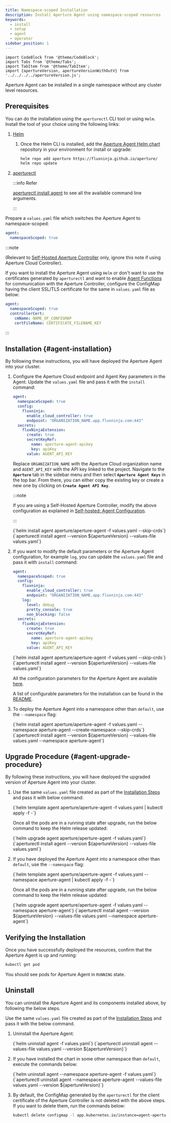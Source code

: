 ```yaml
---
title: Namespace-scoped Installation
description: Install Aperture Agent using namespace-scoped resources
keywords:
  - install
  - setup
  - agent
  - operator
sidebar_position: 1
---
```


```mdx-code-block
import CodeBlock from '@theme/CodeBlock';
import Tabs from '@theme/Tabs';
import TabItem from '@theme/TabItem';
import {apertureVersion, apertureVersionWithOutV} from '../../../../apertureVersion.js';
```

Aperture Agent can be installed in a single namespace without any cluster level
resources.

## Prerequisites

You can do the installation using the `aperturectl` CLI tool or using `Helm`.
Install the tool of your choice using the following links:

1. [Helm](https://helm.sh/docs/intro/install/)

   1. Once the Helm CLI is installed, add the
      [Aperture Agent Helm chart](https://artifacthub.io/packages/helm/aperture/aperture-agent)
      repository in your environment for install or upgrade:

      ```bash
      helm repo add aperture https://fluxninja.github.io/aperture/
      helm repo update
      ```

2. [aperturectl](/reference/aperture-cli/aperture-cli.md)

   :::info Refer

   [aperturectl install agent](/reference/aperture-cli/aperturectl/install/agent/agent.md)
   to see all the available command line arguments.

   :::

Prepare a `values.yaml` file which switches the Aperture Agent to
namespace-scoped:

```yaml
agent:
  namespaceScoped: true
```

:::note

(Relevant to
[Self-Hosted Aperture Controller](/aperture-for-infra/aperture-for-infra.md)
only, ignore this note if using Aperture Cloud Controller).

If you want to install the Aperture Agent using `Helm` or don't want to use the
certificates generated by `aperturectl` and want to enable
[Agent Functions](/reference/configuration/agent.md#functions) for communication
with the Aperture Controller, configure the ConfigMap having the client SSL/TLS
certificate for the same in `values.yaml` file as below:

```yaml
agent:
  namespaceScoped: true
  controllerCert:
    cmName: NAME_OF_CONFIGMAP
    certFileName: CERTIFICATE_FILENAME_KEY
```

:::

## Installation {#agent-installation}

By following these instructions, you will have deployed the Aperture Agent into
your cluster.

1. Configure the Aperture Cloud endpoint and Agent Key parameters in the Agent.
   Update the `values.yaml` file and pass it with the `install` command:

   ```yaml
   agent:
     namespaceScoped: true
     config:
       fluxninja:
         enable_cloud_controller: true
         endpoint: "ORGANIZATION_NAME.app.fluxninja.com:443"
     secrets:
       fluxNinjaExtension:
         create: true
         secretKeyRef:
           name: aperture-agent-apikey
           key: apiKey
         value: AGENT_API_KEY
   ```

   Replace `ORGANIZATION_NAME` with the Aperture Cloud organization name and
   `AGENT_API_KEY` with the API key linked to the project. Navigate to the
   **`Aperture`** tab in the sidebar menu and then select
   **`Aperture Agent Keys`** in the top bar. From there, you can either copy the
   existing key or create a new one by clicking on **`Create Agent API Key`**.

   :::note

   If you are using a Self-Hosted Aperture Controller, modify the above
   configuration as explained in
   [Self-hosted: Agent Configuration](/aperture-for-infra/agent/agent.md#agent-self-hosted-controller).

   :::

   <Tabs groupId="setup" queryString>
   <TabItem value="Helm" label="Helm">
   <CodeBlock language="bash">
   {`helm install agent aperture/aperture-agent -f values.yaml --skip-crds`}
   </CodeBlock>
   </TabItem>
   <TabItem value="aperturectl" label="aperturectl">
   <CodeBlock language="bash">
   {`aperturectl install agent --version ${apertureVersion} --values-file values.yaml`}
   </CodeBlock>
   </TabItem>
   </Tabs>

2. If you want to modify the default parameters or the Aperture Agent
   configuration, for example `log`, you can update the `values.yaml` file and
   pass it with `install` command:

   ```yaml
   agent:
     namespaceScoped: true
     config:
       fluxninja:
         enable_cloud_controller: true
         endpoint: "ORGANIZATION_NAME.app.fluxninja.com:443"
       log:
         level: debug
         pretty_console: true
         non_blocking: false
     secrets:
       fluxNinjaExtension:
         create: true
         secretKeyRef:
           name: aperture-agent-apikey
           key: apiKey
         value: AGENT_API_KEY
   ```

   <Tabs groupId="setup" queryString>
   <TabItem value="Helm" label="Helm">
   <CodeBlock language="bash">
   {`helm install agent aperture/aperture-agent -f values.yaml --skip-crds`}
   </CodeBlock>
   </TabItem>
   <TabItem value="aperturectl" label="aperturectl">
   <CodeBlock language="bash">
   {`aperturectl install agent --version ${apertureVersion} --values-file values.yaml`}
   </CodeBlock>
   </TabItem>
   </Tabs>

   All the configuration parameters for the Aperture Agent are available
   [here](/reference/configuration/agent.md).

   A list of configurable parameters for the installation can be found in the
   [README](https://artifacthub.io/packages/helm/aperture/aperture-agent#parameters).

3. To deploy the Aperture Agent into a namespace other than `default`, use the
   `--namespace` flag:

   <Tabs groupId="setup" queryString>
   <TabItem value="Helm" label="Helm">
   <CodeBlock language="bash">
   {`helm install agent aperture/aperture-agent -f values.yaml --namespace aperture-agent --create-namespace --skip-crds`}
   </CodeBlock>
   </TabItem>
   <TabItem value="aperturectl" label="aperturectl">
   <CodeBlock language="bash">
   {`aperturectl install agent --version ${apertureVersion} --values-file values.yaml --namespace aperture-agent`}
   </CodeBlock>
   </TabItem>
   </Tabs>

## Upgrade Procedure {#agent-upgrade-procedure}

By following these instructions, you will have deployed the upgraded version of
Aperture Agent into your cluster.

1. Use the same `values.yaml` file created as part of the
   [Installation Steps](#agent-installation) and pass it with below command:

   <Tabs groupId="setup" queryString>
   <TabItem value="Helm" label="Helm">
   <CodeBlock language="bash">
   {`helm template agent aperture/aperture-agent -f values.yaml | kubectl apply -f -`}
   </CodeBlock>

   Once all the pods are in a running state after upgrade, run the below command
   to keep the Helm release updated:

   <CodeBlock language="bash">
   {`helm upgrade agent aperture/aperture-agent -f values.yaml`}
   </CodeBlock>
   </TabItem>
   <TabItem value="aperturectl" label="aperturectl">
   <CodeBlock language="bash">
   {`aperturectl install agent --version ${apertureVersion} --values-file values.yaml`}
   </CodeBlock>
   </TabItem>
   </Tabs>

2. If you have deployed the Aperture Agent into a namespace other than
   `default`, use the `--namespace` flag:

   <Tabs groupId="setup" queryString>
   <TabItem value="Helm" label="Helm">
   <CodeBlock language="bash">
   {`helm template agent aperture/aperture-agent -f values.yaml --namespace aperture-agent | kubectl apply -f -`}
   </CodeBlock>

   Once all the pods are in a running state after upgrade, run the below command
   to keep the Helm release updated:

   <CodeBlock language="bash">
   {`helm upgrade agent aperture/aperture-agent -f values.yaml --namespace aperture-agent`}
   </CodeBlock>
   </TabItem>
   <TabItem value="aperturectl" label="aperturectl">
   <CodeBlock language="bash">
   {`aperturectl install agent --version ${apertureVersion} --values-file values.yaml --namespace aperture-agent`}
   </CodeBlock>
   </TabItem>
   </Tabs>

## Verifying the Installation

Once you have successfully deployed the resources, confirm that the Aperture
Agent is up and running:

```bash
kubectl get pod
```

You should see pods for Aperture Agent in `RUNNING` state.

## Uninstall

You can uninstall the Aperture Agent and its components installed above, by
following the below steps.

Use the same `values.yaml` file created as part of the
[Installation Steps](#agent-installation) and pass it with the below command.

1. Uninstall the Aperture Agent:

   <Tabs groupId="setup" queryString>
   <TabItem value="Helm" label="Helm">
   <CodeBlock language="bash">
   {`helm uninstall agent -f values.yaml`}
   </CodeBlock>
   </TabItem>
   <TabItem value="aperturectl" label="aperturectl">
   <CodeBlock language="bash">
   {`aperturectl uninstall agent --values-file values.yaml --version ${apertureVersion}`}
   </CodeBlock>
   </TabItem>
   </Tabs>

2. If you have installed the chart in some other namespace than `default`,
   execute the commands below:

   <Tabs groupId="setup" queryString>
   <TabItem value="Helm" label="Helm">
   <CodeBlock language="bash">
   {`helm uninstall agent --namespace aperture-agent -f values.yaml`}
   </CodeBlock>
   </TabItem>
   <TabItem value="aperturectl" label="aperturectl">
   <CodeBlock language="bash">
   {`aperturectl uninstall agent --namespace aperture-agent --values-file values.yaml --version ${apertureVersion}`}
   </CodeBlock>
   </TabItem>
   </Tabs>

3. By default, the ConfigMap generated by the `aperturectl` for the client
   certificate of the Aperture Controller is not deleted with the above steps.
   If you want to delete them, run the commands below:

   ```bash
   kubectl delete configmap -l app.kubernetes.io/instance=agent-aperture-agent
   ```
